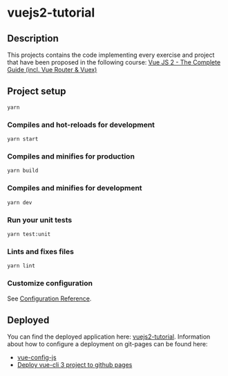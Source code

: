 # vuejs2-tutorial

## Description

This projects contains the code implementing every exercise and project that have been proposed in the following course:
[Vue JS 2 - The Complete Guide (incl. Vue Router & Vuex)](https://www.udemy.com/course/vuejs-2-the-complete-guide/)

## Project setup

```
yarn
```

### Compiles and hot-reloads for development

```
yarn start
```

### Compiles and minifies for production

```
yarn build
```

### Compiles and minifies for development

```
yarn dev
```

### Run your unit tests

```
yarn test:unit
```

### Lints and fixes files

```
yarn lint
```

### Customize configuration

See [Configuration Reference](https://cli.vuejs.org/config/).

## Deployed

You can find the deployed application here: [vuejs2-tutorial](https://reberan.github.io/vuejs2-tutorial/).
Information about how to configure a deployment on git-pages can be found here:

- [vue-config-js](https://cli.vuejs.org/config/#vue-config-js)
- [Deploy vue-cli 3 project to github pages](https://medium.com/@Roli_Dori/deploy-vue-cli-3-project-to-github-pages-ebeda0705fbd)
